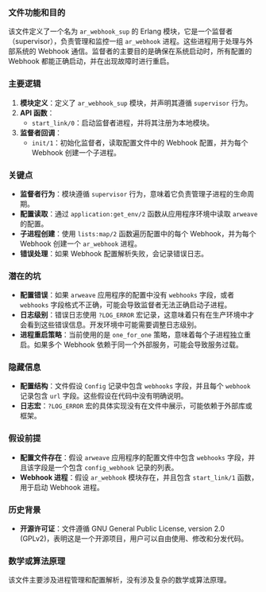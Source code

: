 ### 文件功能和目的

该文件定义了一个名为 `ar_webhook_sup` 的 Erlang 模块，它是一个监督者（supervisor），负责管理和监控一组 `ar_webhook` 进程。这些进程用于处理与外部系统的 Webhook 通信。监督者的主要目的是确保在系统启动时，所有配置的 Webhook 都能正确启动，并在出现故障时进行重启。

### 主要逻辑

1. **模块定义**：定义了 `ar_webhook_sup` 模块，并声明其遵循 `supervisor` 行为。
2. **API 函数**：
   - `start_link/0`：启动监督者进程，并将其注册为本地模块。
3. **监督者回调**：
   - `init/1`：初始化监督者，读取配置文件中的 Webhook 配置，并为每个 Webhook 创建一个子进程。

### 关键点

- **监督者行为**：模块遵循 `supervisor` 行为，意味着它负责管理子进程的生命周期。
- **配置读取**：通过 `application:get_env/2` 函数从应用程序环境中读取 `arweave` 的配置。
- **子进程创建**：使用 `lists:map/2` 函数遍历配置中的每个 Webhook，并为每个 Webhook 创建一个 `ar_webhook` 进程。
- **错误处理**：如果 Webhook 配置解析失败，会记录错误日志。

### 潜在的坑

- **配置错误**：如果 `arweave` 应用程序的配置中没有 `webhooks` 字段，或者 `webhooks` 字段格式不正确，可能会导致监督者无法正确启动子进程。
- **日志级别**：错误日志使用 `?LOG_ERROR` 宏记录，这意味着只有在生产环境中才会看到这些错误信息。开发环境中可能需要调整日志级别。
- **进程重启策略**：当前使用的是 `one_for_one` 策略，意味着每个子进程独立重启。如果多个 Webhook 依赖于同一个外部服务，可能会导致服务过载。

### 隐藏信息

- **配置结构**：文件假设 `Config` 记录中包含 `webhooks` 字段，并且每个 `webhook` 记录包含 `url` 字段。这些假设在代码中没有明确说明。
- **日志宏**：`?LOG_ERROR` 宏的具体实现没有在文件中展示，可能依赖于外部库或框架。

### 假设前提

- **配置文件存在**：假设 `arweave` 应用程序的配置文件中包含 `webhooks` 字段，并且该字段是一个包含 `config_webhook` 记录的列表。
- **Webhook 进程**：假设 `ar_webhook` 模块存在，并且包含 `start_link/1` 函数，用于启动 Webhook 进程。

### 历史背景

- **开源许可证**：文件遵循 GNU General Public License, version 2.0 (GPLv2)，表明这是一个开源项目，用户可以自由使用、修改和分发代码。

### 数学或算法原理

该文件主要涉及进程管理和配置解析，没有涉及复杂的数学或算法原理。